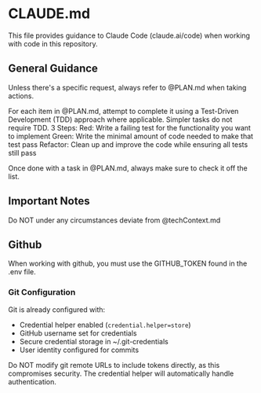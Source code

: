 # CLAUDE.md

This file provides guidance to Claude Code (claude.ai/code) when working with code in this repository.

## General Guidance

Unless there's a specific request, always refer to @PLAN.md when taking actions.

For each item in @PLAN.md, attempt to complete it using a Test-Driven Development (TDD) approach where applicable. Simpler tasks do not require TDD.
3 Steps:
Red: Write a failing test for the functionality you want to implement
Green: Write the minimal amount of code needed to make that test pass
Refactor: Clean up and improve the code while ensuring all tests still pass

Once done with a task in @PLAN.md, always make sure to check it off the list.

## Important Notes

Do NOT under any circumstances deviate from @techContext.md

## Github

When working with github, you must use the GITHUB_TOKEN found in the .env file.

### Git Configuration

Git is already configured with:
- Credential helper enabled (`credential.helper=store`)
- GitHub username set for credentials
- Secure credential storage in ~/.git-credentials
- User identity configured for commits

Do NOT modify git remote URLs to include tokens directly, as this compromises security. The credential helper will automatically handle authentication.